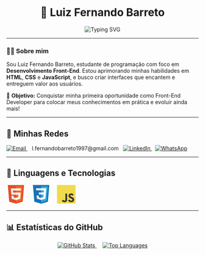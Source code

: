 <h1 align="center">🚀 Luiz Fernando Barreto</h1>

<p align="center">
  <img src="https://readme-typing-svg.herokuapp.com?font=Fira+Code&size=25&pause=1000&center=true&vCenter=true&width=800&lines=Transformando+ideias+em+interfaces+incríveis;Front-End+Developer;HTML%2C+CSS+e+JavaScript+no+DNA;Apaixonado+por+tecnologia+e+design!" alt="Typing SVG" />
</p>

---

### 👨‍💻 Sobre mim

Sou Luiz Fernando Barreto, estudante de programação com foco em **Desenvolvimento Front-End**. Estou aprimorando minhas habilidades em **HTML**, **CSS** e **JavaScript**, e busco criar interfaces que encantem e entreguem valor aos usuários.

🚀 **Objetivo:** Conquistar minha primeira oportunidade como Front-End Developer para colocar meus conhecimentos em prática e evoluir ainda mais!

---

## 🔗 Minhas Redes

<p align="left">
 <a href="mailto:l.fernandobarreto1997@gmail.com" target="_blank">
    <img src="https://img.shields.io/badge/Email-D14836?style=for-the-badge&logo=gmail&logoColor=white" alt="Email"/>
  </a>
  &nbsp;&nbsp;
  <span>l.fernandobarreto1997@gmail.com</span>
  </a>
  &nbsp;
  <a href="https://bit.ly/3I74ofr" target="_blank">
    <img src="https://img.shields.io/badge/LinkedIn-0A66C2?style=for-the-badge&logo=linkedin&logoColor=white" alt="LinkedIn"/>
  </a>
  &nbsp;
  <a href="http://bit.ly/44bUO3t" target="_blank">
    <img src="https://img.shields.io/badge/WhatsApp-25D366?style=for-the-badge&logo=whatsapp&logoColor=white" alt="WhatsApp"/>
  </a>
</p>

---

## 🚀 Linguagens e Tecnologias

<p align="left">
  <img src="https://raw.githubusercontent.com/devicons/devicon/master/icons/html5/html5-original.svg" alt="HTML5" width="50" height="50"/>
  &nbsp;&nbsp;
  <img src="https://raw.githubusercontent.com/devicons/devicon/master/icons/css3/css3-original.svg" alt="CSS3" width="50" height="50"/>
  &nbsp;&nbsp;
  <img src="https://raw.githubusercontent.com/devicons/devicon/master/icons/javascript/javascript-original.svg" alt="JavaScript" width="50" height="50"/>
</p>

---

## 📊 Estatísticas do GitHub

<p align="center">
  <a href="https://github.com/LuizFernandoBarreto">
    <img height="150em" src="https://github-readme-stats.vercel.app/api?username=LuizFernandoBarreto&show_icons=true&theme=radical&title_color=FF69B4&icon_color=FF69B4" alt="GitHub Stats"/>
  </a>
  &nbsp;&nbsp;&nbsp;
  <a href="https://github.com/LuizFernandoBarreto">
    <img height="150em" src="https://github-readme-stats.vercel.app/api/top-langs/?username=LuizFernandoBarreto&layout=compact&theme=radical&title_color=FF69B4" alt="Top Languages"/>
  </a>
</p>

